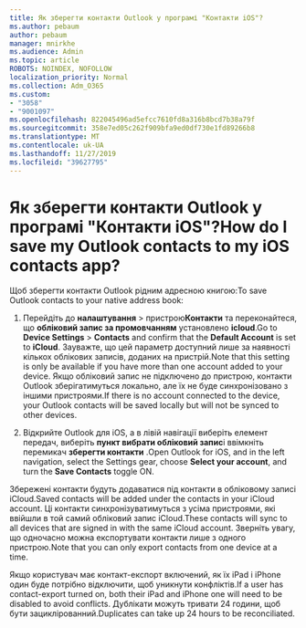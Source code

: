 ```yaml
---
title: Як зберегти контакти Outlook у програмі "Контакти iOS"?
ms.author: pebaum
author: pebaum
manager: mnirkhe
ms.audience: Admin
ms.topic: article
ROBOTS: NOINDEX, NOFOLLOW
localization_priority: Normal
ms.collection: Adm_O365
ms.custom:
- "3058"
- "9001097"
ms.openlocfilehash: 822045496ad5efcc7610fd8a316b8bcd7b38a79f
ms.sourcegitcommit: 358e7ed05c262f909bfa9ed0df730e1fd89266b8
ms.translationtype: MT
ms.contentlocale: uk-UA
ms.lasthandoff: 11/27/2019
ms.locfileid: "39627795"
---
```

# <a name="how-do-i-save-my-outlook-contacts-to-my-ios-contacts-app"></a><span data-ttu-id="2c22c-102">Як зберегти контакти Outlook у програмі "Контакти iOS"?</span><span class="sxs-lookup"><span data-stu-id="2c22c-102">How do I save my Outlook contacts to my iOS contacts app?</span></span>

<span data-ttu-id="2c22c-103">Щоб зберегти контакти Outlook рідним адресною книгою:</span><span class="sxs-lookup"><span data-stu-id="2c22c-103">To save Outlook contacts to your native address book:</span></span>
 
1. <span data-ttu-id="2c22c-104">Перейдіть до **налаштування** > пристрою**Контакти** та переконайтеся, що **обліковий запис за промовчанням** установлено **icloud**.</span><span class="sxs-lookup"><span data-stu-id="2c22c-104">Go to **Device Settings** > **Contacts** and confirm that the **Default Account** is set to **iCloud**.</span></span> <span data-ttu-id="2c22c-105">Зауважте, що цей параметр доступний лише за наявності кількох облікових записів, доданих на пристрій.</span><span class="sxs-lookup"><span data-stu-id="2c22c-105">Note that this setting is only be available if you have more than one account added to your device.</span></span> <span data-ttu-id="2c22c-106">Якщо обліковий запис не підключено до пристрою, контакти Outlook зберігатимуться локально, але їх не буде синхронізовано з іншими пристроями.</span><span class="sxs-lookup"><span data-stu-id="2c22c-106">If there is no account connected to the device, your Outlook contacts will be saved locally but will not be synced to other devices.</span></span>
 
2. <span data-ttu-id="2c22c-107">Відкрийте Outlook для iOS, а в лівій навігації виберіть елемент передач, виберіть **пункт вибрати обліковий запис**і ввімкніть перемикач **зберегти контакти** .</span><span class="sxs-lookup"><span data-stu-id="2c22c-107">Open Outlook for iOS, and in the left navigation, select the Settings gear, choose **Select your account**, and turn the **Save Contacts** toggle ON.</span></span>
 
<span data-ttu-id="2c22c-108">Збережені контакти будуть додаватися під контакти в обліковому записі iCloud.</span><span class="sxs-lookup"><span data-stu-id="2c22c-108">Saved contacts will be added under the contacts in your iCloud account.</span></span> <span data-ttu-id="2c22c-109">Ці контакти синхронізуватимуться з усіма пристроями, які ввійшли в той самий обліковий запис iCloud.</span><span class="sxs-lookup"><span data-stu-id="2c22c-109">These contacts will sync to all devices that are signed in with the same iCloud account.</span></span> <span data-ttu-id="2c22c-110">Зверніть увагу, що одночасно можна експортувати контакти лише з одного пристрою.</span><span class="sxs-lookup"><span data-stu-id="2c22c-110">Note that you can only export contacts from one device at a time.</span></span>
 
<span data-ttu-id="2c22c-111">Якщо користувач має контакт-експорт включений, як їх iPad і iPhone один буде потрібно відключити, щоб уникнути конфліктів.</span><span class="sxs-lookup"><span data-stu-id="2c22c-111">If a user has contact-export turned on, both their iPad and iPhone one will need to be disabled to avoid conflicts.</span></span> <span data-ttu-id="2c22c-112">Дублікати можуть тривати 24 години, щоб бути зациклірованний.</span><span class="sxs-lookup"><span data-stu-id="2c22c-112">Duplicates can take up 24 hours to be reconciliated.</span></span>